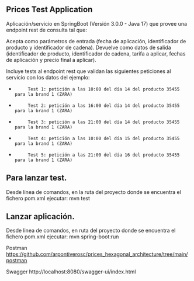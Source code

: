 Prices Test Application
----------------------------------

Aplicación/servicio en SpringBoot (Versión 3.0.0 - Java 17) que provee una endpoint rest de consulta  tal que:
 
Acepta como parámetros de entrada (fecha de aplicación, identificador de producto y identificador de cadena).
Devuelve como datos de salida (identificador de producto, identificador de cadena, tarifa a aplicar, fechas de aplicación y precio final a aplicar).
 
Incluye tests al endpoint rest que validan las siguientes peticiones al servicio con los datos del ejemplo:

                                                                                       
-          Test 1: petición a las 10:00 del día 14 del producto 35455   para la brand 1 (ZARA)
-          Test 2: petición a las 16:00 del día 14 del producto 35455   para la brand 1 (ZARA)
-          Test 3: petición a las 21:00 del día 14 del producto 35455   para la brand 1 (ZARA)
-          Test 4: petición a las 10:00 del día 15 del producto 35455   para la brand 1 (ZARA)
-          Test 5: petición a las 21:00 del día 16 del producto 35455   para la brand 1 (ZARA)

Para lanzar test. 
----------------------------------
Desde linea de comandos, en la ruta del proyecto donde se encuentra el fichero pom.xml ejecutar:
mvn test

Lanzar aplicación. 
----------------------------------
Desde linea de comandos, en ruta del proyecto donde se encuentra el fichero pom.xml ejecutar: 
mvn spring-boot:run

Postman
https://github.com/arpontiverosc/prices_hexagonal_architecture/tree/main/postman

Swagger
http://localhost:8080/swagger-ui/index.html


